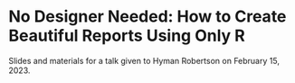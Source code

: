 # No Designer Needed: How to Create Beautiful Reports Using Only R

Slides and materials for a talk given to Hyman Robertson on February 15, 2023.